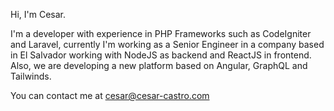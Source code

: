 Hi, I'm Cesar.

I'm a developer with experience in PHP Frameworks such as CodeIgniter and Laravel, currently I'm working as a Senior Engineer in a company based in El Salvador working with NodeJS as backend and ReactJS in frontend. Also, we are developing a new platform based on Angular, GraphQL and Tailwinds.

You can contact me at cesar@cesar-castro.com
